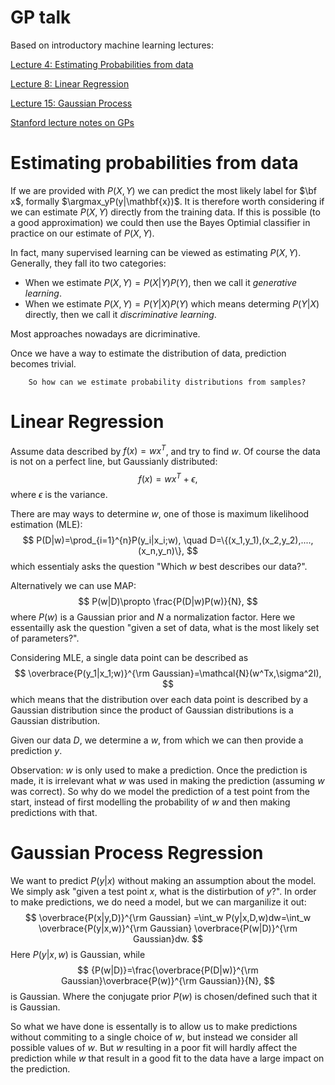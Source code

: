 # GP talk

Based on introductory machine learning lectures:

[Lecture 4: Estimating Probabilities from data](http://www.cs.cornell.edu/courses/cs4780/2018fa/lectures/lecturenote04.html)

[Lecture 8: Linear Regression](http://www.cs.cornell.edu/courses/cs4780/2018fa/lectures/lecturenote08.html)

[Lecture 15: Gaussian Process](http://www.cs.cornell.edu/courses/cs4780/2018fa/lectures/lecturenote15.html)

[Stanford lecture notes on GPs](http://cs229.stanford.edu/section/cs229-gaussian_processes.pdf)

# Estimating probabilities from data

If we are provided with $P(X,Y)$ we can predict the most likely label for $\bf x$, formally $\argmax_yP(y|\mathbf{x})$. It is therefore worth considering if we can estimate $P(X,Y)$ directly from the training data. If this is possible (to a good approximation) we could then use the Bayes Optimial classifier in practice on our estimate of $P(X,Y)$. 

In fact, many supervised learning can be viewed as estimating $P(X,Y)$. Generally, they fall ito two categories:
- When we estimate $P(X,Y)=P(X|Y)P(Y)$, then we call it *generative learning*.
- When we estimate $P(X,Y)=P(Y|X)P(Y)$ which means determing $P(Y|X)$ directly, then we call it *discriminative learning*.

Most approaches nowadays are dicriminative.

Once we have a way to estimate the distribution of data, prediction becomes trivial. 

        So how can we estimate probability distributions from samples?


# Linear Regression

Assume data described by $f(x)=wx^T$, and try to find $w$. Of course the data is not on a perfect line, but Gaussianly distributed:
$$ 
f(x)=wx^T+\epsilon ,
$$
where $\epsilon$ is the variance.

There are may ways to determine $w$, one of those is maximum likelihood estimation (MLE):
$$
P(D|w)=\prod_{i=1}^{n}P(y_i|x_i;w), \quad D=\{(x_1,y_1),(x_2,y_2),....,(x_n,y_n)\},
$$
which essentialy asks the question "Which $w$ best describes our data?". 

Alternatively we can use MAP:
$$
P(w|D)\propto \frac{P(D|w)P(w)}{N},
$$
where $P(w)$ is a Gaussian prior and $N$ a normalization factor. Here we essentailly ask the question "given a set of data, what is the most likely set of parameters?". 

Considering MLE, a single data point can be described as
$$
\overbrace{P(y_1|x_1;w)}^{\rm Gaussian}=\mathcal{N}(w^Tx,\sigma^2I),
$$
which means that the distribution over each data point is described by a Gaussian distribution since the product of Gaussian distributions is a Gaussian distribution.

Given our data $D$, we determine a $w$, from which we can then provide a prediction $y$.

Observation: $w$ is only used to make a prediction. Once the prediction is made, it is irrelevant what $w$ was used in making the prediction (assuming $w$ was correct). So why do we model the prediction of a test point from the start, instead of first modelling the probability of $w$ and then making predictions with that. 

# Gaussian Process Regression

We want to predict $P(y|x)$ without making an assumption about the model. We simply ask "given a test point $x$, what is the distirbution of $y$?". In order to make predictions, we do need a model, but we can marganilize it out:
$$ 
\overbrace{P(x|y,D)}^{\rm Gaussian}
=\int_w P(y|x,D,w)dw=\int_w \overbrace{P(y|x,w)}^{\rm Gaussian} \overbrace{P(w|D)}^{\rm Gaussian}dw. 
$$
Here $P(y|x,w)$ is Gaussian, while 
$$ 
{P(w|D)}=\frac{\overbrace{P(D|w)}^{\rm Gaussian}\overbrace{P(w)}^{\rm Gaussian}}{N}, 
$$
is Gaussian. Where the conjugate prior $P(w)$ is chosen/defined such that it is Gaussian.

So what we have done is essentally is to allow us to make predictions without commiting to a single choice of $w$, but instead we consider all possible values of $w$. But $w$ resulting in a poor fit will hardly affect the prediction while $w$ that result in a good fit to the data have a large impact on the prediction.



